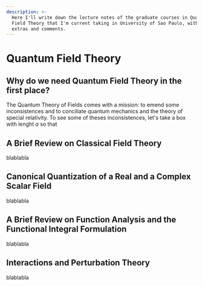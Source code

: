 ```yaml
---
description: >-
  Here I'll write down the lecture notes of the graduate courses in Quantum
  Field Theory that I'm current taking in University of Sao Paulo, with some
  extras and comments.
---
```


# Quantum Field Theory

## Why do we need Quantum Field Theory in the first place?

The Quantum Theory of Fields comes with a mission: to emend some inconsistences and to conciliate quantum mechanics and the theory of special relativity. To see some of theses inconsistences, let's take a box with lenght $a$ so that&#x20;

## A Brief Review on Classical Field Theory

blablabla

## Canonical Quantization of a Real and a Complex Scalar Field

blablabla

## A Brief Review on Function Analysis and the Functional Integral Formulation

blablabla

## Interactions and Perturbation Theory

blablabla

